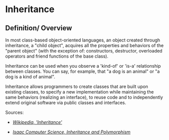 # Inheritance

## Definition/ Overview
 In most class-based object-oriented languages, an object created through inheritance, a "child object", acquires all the properties and behaviors of the "parent object" (with the exception of: constructors, destructor, overloaded operators and friend functions of the base class). 

 Inheritance can be used when you observe a 'kind-of' or 'is-a' relationship between classes. You can say, for example, that "a dog is an animal" or "a dog is a kind of animal".
 
 Inheritance allows programmers to create classes that are built upon existing classes, to specify a new implementation while maintaining the same behaviors (realizing an interface), to reuse code and to independently extend original software via public classes and interfaces.

Sources:

 - _[Wikipedia, 'Inheritance'](https://en.wikipedia.org/wiki/Inheritance_(object-oriented_programming))_

 - _[Isaac Computer Science, Inheritance and Polymorphism](https://isaaccomputerscience.org/concepts/prog_oop_inheritance_polymorphism?examBoard=all&stage=all)_
